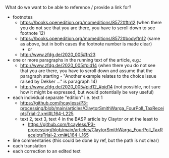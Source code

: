 What do we want to be able to reference / provide a link for?

 * footnotes
   * https://books.openedition.org/momeditions/8572#ftn12 (when there you do not see that you are there, you have to scroll down to see footnote 12)
   * https://books.openedition.org/momeditions/8572#bodyftn12 (same as above, but in both cases the footnote number is made clear)
     * or
   * http://www.zfdg.de/2020_005#fn23
 * one or more paragraphs in the running text of the article, e.g.:
   * http://www.zfdg.de/2020_005#pid14  (when there you do not see that you are there, you have to scroll down and assume that the paragraph 
   starting - "Another example relates to the choice issue raised by Dekker ..." is paragraph 14)
   * http://www.zfdg.de/2020_005#pid12_#pid14 (not possible, not sure how it might be expressed, but would potentially be very useful)
 * each individual separate "edition" i.e. text 1
   * https://github.com/hcayless/P3-processing/blob/main/articles/ClaytorSmithWarga_FourPoll_TaxReceiptsTrial-2.xml#L164-L225
   * text 2, text 3, text 4 in the BASP article by Claytor or at the least to
     * https://github.com/hcayless/P3-processing/blob/main/articles/ClaytorSmithWarga_FourPoll_TaxReceiptsTrial-2.xml#L164-L165
 * line commentaries (this could be done by ref, but the path is not clear)
 * each translation
 * each correction to an edited text
